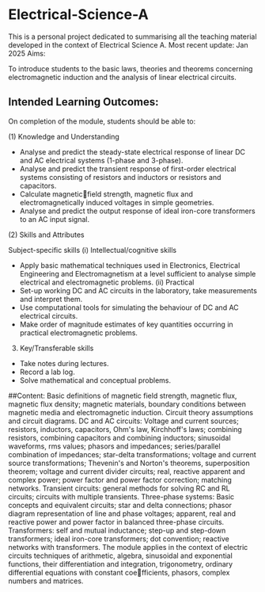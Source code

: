 # Electrical-Science-A
This is a personal project dedicated to summarising all the teaching material developed in the context of Electrical Science A.
Most recent update: Jan 2025
Aims:

To introduce students to the basic laws, theories and theorems concerning electromagnetic induction and the analysis of linear
electrical circuits.


## Intended Learning Outcomes:

On completion of the module, students should be able to:

(1) Knowledge and Understanding

- Analyse and predict the steady-state electrical response of linear DC and AC electrical systems (1-phase and 3-phase).
- Analyse and predict the transient response of first-order electrical systems consisting of resistors and inductors or resistors and capacitors.
- Calculate magneticfield strength, magnetic flux and electromagnetically induced voltages in simple geometries.
- Analyse and predict the output response of ideal iron-core transformers to an AC input signal.
  
(2) Skills and Attributes

Subject-specific skills
(i) Intellectual/cognitive skills
- Apply basic mathematical techniques used in Electronics, Electrical Engineering and Electromagnetism at a level sufficient to analyse simple electrical and electromagnetic problems.
(ii) Practical
- Set-up working DC and AC circuits in the laboratory, take measurements and interpret them.
- Use computational tools for simulating the behaviour of DC and AC electrical circuits.
- Make order of magnitude estimates of key quantities occurring in practical electromagnetic problems.
  
3. Key/Transferable skills
   
- Take notes during lectures.
- Record a lab log.
- Solve mathematical and conceptual problems.


##Content:
Basic definitions of magnetic field strength, magnetic flux, magnetic flux density; magnetic materials, boundary conditions between magnetic media and electromagnetic induction. Circuit theory assumptions and circuit diagrams. DC and AC circuits: Voltage and current sources; resistors, inductors, capacitors, Ohm's law, Kirchhoff's laws; combining resistors, combining capacitors and combining inductors; sinusoidal waveforms, rms values; phasors and impedances; series/parallel combination of impedances; star-delta transformations; voltage and current source transformations; Thevenin's and Norton's theorems, superposition theorem; voltage and current divider circuits; real, reactive apparent and complex power; power factor and power factor correction; matching networks. Transient circuits: general methods for solving RC and RL circuits; circuits with multiple transients. Three-phase systems: Basic concepts and equivalent circuits; star and delta connections; phasor diagram representation of line and phase voltages; apparent, real and reactive power and power factor in balanced three-phase circuits. Transformers: self and mutual inductance; step-up and step-down transformers; ideal iron-core transformers; dot convention; reactive networks with transformers. The module applies in the context of electric circuits techniques of arithmetic, algebra, sinusoidal and exponential functions, their differentiation and integration, trigonometry, ordinary differential equations with constant coefficients, phasors, complex numbers and matrices.
